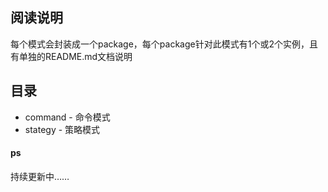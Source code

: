 ## 阅读说明
每个模式会封装成一个package，每个package针对此模式有1个或2个实例，且有单独的README.md文档说明

## 目录
- command - 命令模式
- stategy - 策略模式

#### ps
持续更新中……
